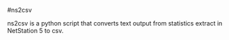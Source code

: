 #ns2csv

ns2csv is a python script that converts text output from statistics extract in NetStation 5 to csv.